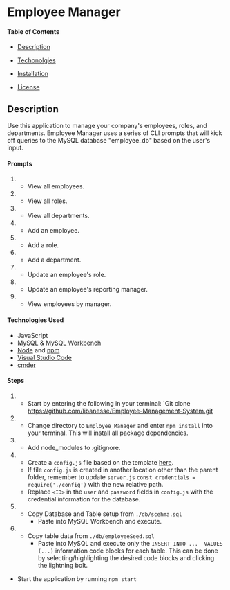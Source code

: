 # Employee Manager

#### Table of Contents
  * [Description](#Description)
  * [Techonolgies](#Technologies)
  * [Installation](#Installation)
  
  * [License](#License)

## Description
Use this application to manage your company's employees, roles, and departments. 
Employee Manager uses a series of CLI prompts that will kick off queries to the MySQL database "employee_db" based on the user's input.

#### Prompts
1. * View all employees.
2. * View all roles.
3. * View all departments.
4. * Add an employee.
5. * Add a role.
6. * Add a department.
7. * Update an employee's role.
8. * Update an employee's reporting manager.
9. * View employees by manager.


#### Technologies Used
* JavaScript
* [MySQL](https://www.mysql.com/) & [MySQL Workbench](https://www.mysql.com/products/workbench/)
* [Node](https://nodejs.org/en/) and [npm](https://www.npmjs.com/package/npm)
* [Visual Studio Code](https://code.visualstudio.com/)
* [cmder](https://cmder.net/)

#### Steps
1. * Start by entering the following in your terminal: `Git clone https://github.com/libanesse/Employee-Management-System.git

2. * Change directory to `Employee_Manager` and enter `npm install` into your terminal. This will install all package dependencies.

3. * Add node_modules to .gitignore.

4. * Create a `config.js` file based on the template [here](./config/config.js.example).
    * If file `config.js` is created in another location other than the parent folder, remember to update `server.js` `const credentials = require('./config')` with the new relative path.
    * Replace `<ID>` in the `user` and `password` fields in `config.js` with the credential information for the database.

5. * Copy Database and Table setup from `./db/scehma.sql`
        * Paste into MySQL Workbench and execute.
6. * Copy table data from `./db/employeeSeed.sql` 
        * Paste into MySQL and execute only the `INSERT INTO ...  VALUES (...)` information code blocks for each table. This can be done by selecting/highlighting the desired code blocks and clicking the lightning bolt.

* Start the application by running `npm start`
